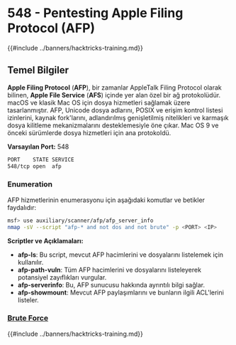 # 548 - Pentesting Apple Filing Protocol (AFP)

{{#include ../banners/hacktricks-training.md}}

## Temel Bilgiler

**Apple Filing Protocol** (**AFP**), bir zamanlar AppleTalk Filing Protocol olarak bilinen, **Apple File Service** (**AFS**) içinde yer alan özel bir ağ protokolüdür. macOS ve klasik Mac OS için dosya hizmetleri sağlamak üzere tasarlanmıştır. AFP, Unicode dosya adlarını, POSIX ve erişim kontrol listesi izinlerini, kaynak fork'larını, adlandırılmış genişletilmiş nitelikleri ve karmaşık dosya kilitleme mekanizmalarını desteklemesiyle öne çıkar. Mac OS 9 ve önceki sürümlerde dosya hizmetleri için ana protokoldü.

**Varsayılan Port:** 548
```bash
PORT    STATE SERVICE
548/tcp open  afp
```
### **Enumeration**

AFP hizmetlerinin enumerasyonu için aşağıdaki komutlar ve betikler faydalıdır:
```bash
msf> use auxiliary/scanner/afp/afp_server_info
nmap -sV --script "afp-* and not dos and not brute" -p <PORT> <IP>
```
**Scriptler ve Açıklamaları:**

- **afp-ls**: Bu script, mevcut AFP hacimlerini ve dosyalarını listelemek için kullanılır.
- **afp-path-vuln**: Tüm AFP hacimlerini ve dosyalarını listeleyerek potansiyel zayıflıkları vurgular.
- **afp-serverinfo**: Bu, AFP sunucusu hakkında ayrıntılı bilgi sağlar.
- **afp-showmount**: Mevcut AFP paylaşımlarını ve bunların ilgili ACL'lerini listeler.

### [**Brute Force**](../generic-hacking/brute-force.md#afp)

{{#include ../banners/hacktricks-training.md}}
